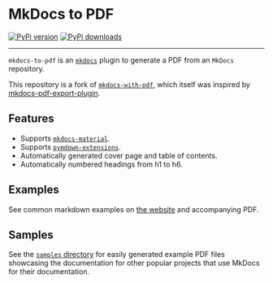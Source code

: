 # MkDocs to PDF

[![PyPi version](https://img.shields.io/pypi/v/mkdocs-to-pdf.svg)](https://pypi.org/project/mkdocs-to-pdf)
[![PyPi downloads](https://img.shields.io/pypi/dm/mkdocs-to-pdf.svg)](https://pypi.org/project/mkdocs-to-pdf)

---

`mkdocs-to-pdf` is an [`mkdocs`][mkdocs] plugin to generate a PDF from an `MkDocs` repository.

This repository is a fork of [`mkdocs-with-pdf`][mkdocs-with-pdf], which itself
was inspired by [mkdocs-pdf-export-plugin][mkdocs-pdf-export-plugin].

[mkdocs]: https://www.mkdocs.org/
[mkdocs-with-pdf]: https://github.com/orzih/mkdocs-with-pdf
[mkdocs-pdf-export-plugin]: https://github.com/zhaoterryy/mkdocs-pdf-export-plugin

## Features

- Supports [`mkdocs-material`][mkdocs-material].
- Supports [`pymdown-extensions`][pymdown-extensions].
- Automatically generated cover page and table of contents.
- Automatically numbered headings from h1 to h6.

[mkdocs-material]: https://squidfunk.github.io/mkdocs-material/
[pymdown-extensions]: https://facelessuser.github.io/pymdown-extensions/

## Examples

See common markdown examples on [the website][readthedocs] and accompanying PDF.

[readthedocs]: https://mkdocs-to-pdf.readthedocs.io/en/latest/

## Samples

See the [`samples` directory](https://github.com/domWalters/mkdocs-to-pdf/tree/develop/samples)
for easily generated example PDF files showcasing the documentation for other
popular projects that use MkDocs for their documentation.
